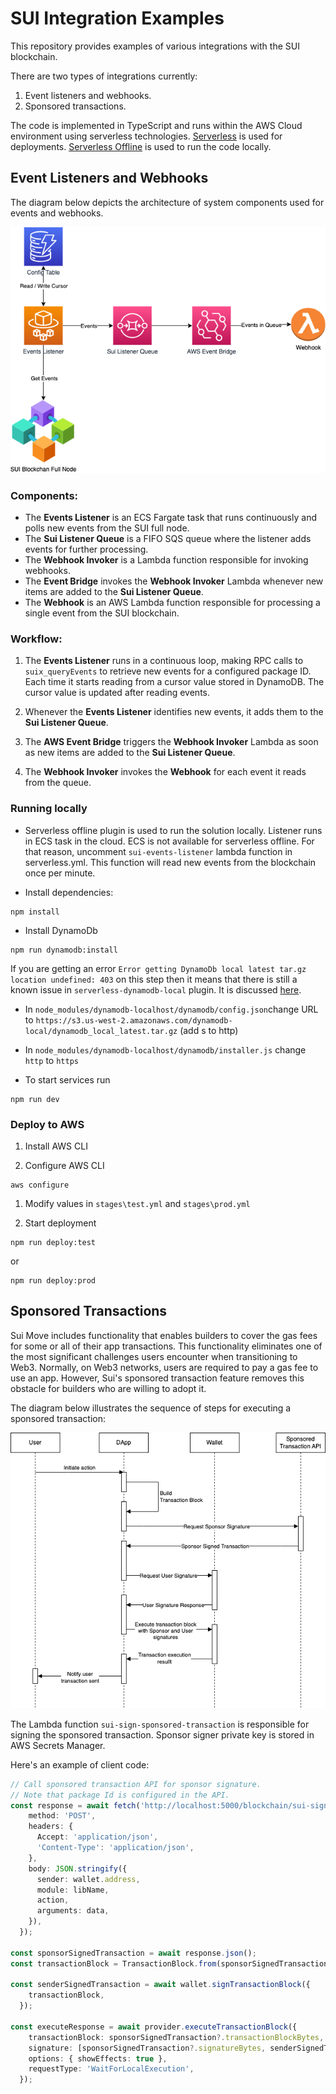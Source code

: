 # SUI Integration Examples

This repository provides examples of various integrations with the SUI blockchain.

There are two types of integrations currently:

1. Event listeners and webhooks.
2. Sponsored transactions.

The code is implemented in TypeScript and runs within the AWS Cloud environment using serverless technologies. [Serverless](https://www.serverless.com/) is used for deployments. [Serverless Offline](https://www.serverless.com/plugins/serverless-offline) is used to run the code locally.

## Event Listeners and Webhooks

The diagram below depicts the architecture of system components used for events and webhooks.

![Events Architecture](images/events.png)

### **Components:**
- The **Events Listener** is an ECS Fargate task that runs continuously and polls new events from the SUI full node.
- The **Sui Listener Queue** is a FIFO SQS queue where the listener adds events for further processing.
- The **Webhook Invoker** is a Lambda function responsible for invoking webhooks.
- The **Event Bridge** invokes the **Webhook Invoker** Lambda whenever new items are added to the **Sui Listener Queue**.
- The **Webhook** is an AWS Lambda function responsible for processing a single event from the SUI blockchain.

### **Workflow:**
1. The **Events Listener** runs in a continuous loop, making RPC calls to `suix_queryEvents` to retrieve new events for a configured package ID. Each time it starts reading from a cursor value stored in DynamoDB. The cursor value is updated after reading events.

2. Whenever the **Events Listener** identifies new events, it adds them to the **Sui Listener Queue**.

3. The **AWS Event Bridge** triggers the **Webhook Invoker** Lambda as soon as new items are added to the **Sui Listener Queue**.

4. The **Webhook Invoker** invokes the **Webhook** for each event it reads from the queue.

### Running locally

- Serverless offline plugin is used to run the solution locally. Listener runs in ECS task in the cloud. ECS is not available for serverless offline. For that reason, uncomment `sui-events-listener` lambda function in serverless.yml. This function will read new events from the blockchain once per minute.

- Install dependencies:
```
npm install
```

- Install DynamoDb 
```
npm run dynamodb:install
```

If you are getting an error `Error getting DynamoDb local latest tar.gz location undefined: 403` on this step then it means that there is still a known issue in `serverless-dynamodb-local` plugin.
It is discussed [here](https://github.com/99x/serverless-dynamodb-local/issues/294).
  - In `node_modules/dynamodb-localhost/dynamodb/config.json`change URL to `https://s3.us-west-2.amazonaws.com/dynamodb-local/dynamodb_local_latest.tar.gz` (add s to http)
  - In `node_modules/dynamodb-localhost/dynamodb/installer.js` change `http` to `https`

- To start services run
```
npm run dev
```

### Deploy to AWS

1. Install AWS CLI

1. Configure AWS CLI
```
aws configure
```

1. Modify values in `stages\test.yml` and `stages\prod.yml`

1. Start deployment
```
npm run deploy:test
```
or
```
npm run deploy:prod
```


## Sponsored Transactions

Sui Move includes functionality that enables builders to cover the gas fees for some or all of their app transactions. This functionality eliminates one of the most significant challenges users encounter when transitioning to Web3. Normally, on Web3 networks, users are required to pay a gas fee to use an app. However, Sui's sponsored transaction feature removes this obstacle for builders who are willing to adopt it.

The diagram below illustrates the sequence of steps for executing a sponsored transaction:

![Sponsored Transaction Diagram](images/sponsor.png)

The Lambda function `sui-sign-sponsored-transaction` is responsible for signing the sponsored transaction. Sponsor signer private key is stored in AWS Secrets Manager.

Here's an example of client code:


```typescript
// Call sponsored transaction API for sponsor signature. 
// Note that package Id is configured in the API.
const response = await fetch('http://localhost:5000/blockchain/sui-sign-sponsored-transaction', {
    method: 'POST',
    headers: {
      Accept: 'application/json',
      'Content-Type': 'application/json',
    },
    body: JSON.stringify({
      sender: wallet.address,
      module: libName,
      action,
      arguments: data,
    }),
  });

const sponsorSignedTransaction = await response.json();
const transactionBlock = TransactionBlock.from(sponsorSignedTransaction?.transactionBlockBytes);

const senderSignedTransaction = await wallet.signTransactionBlock({
    transactionBlock,
  });

const executeResponse = await provider.executeTransactionBlock({
    transactionBlock: sponsorSignedTransaction?.transactionBlockBytes,
    signature: [sponsorSignedTransaction?.signatureBytes, senderSignedTransaction.signature],
    options: { showEffects: true },
    requestType: 'WaitForLocalExecution',
  });
```
